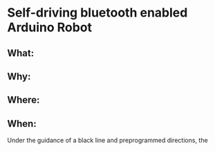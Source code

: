 # Self-driving bluetooth enabled Arduino Robot



## What:


## Why:

## Where:

## When:

Under the guidance of a black line and preprogrammed directions, the
